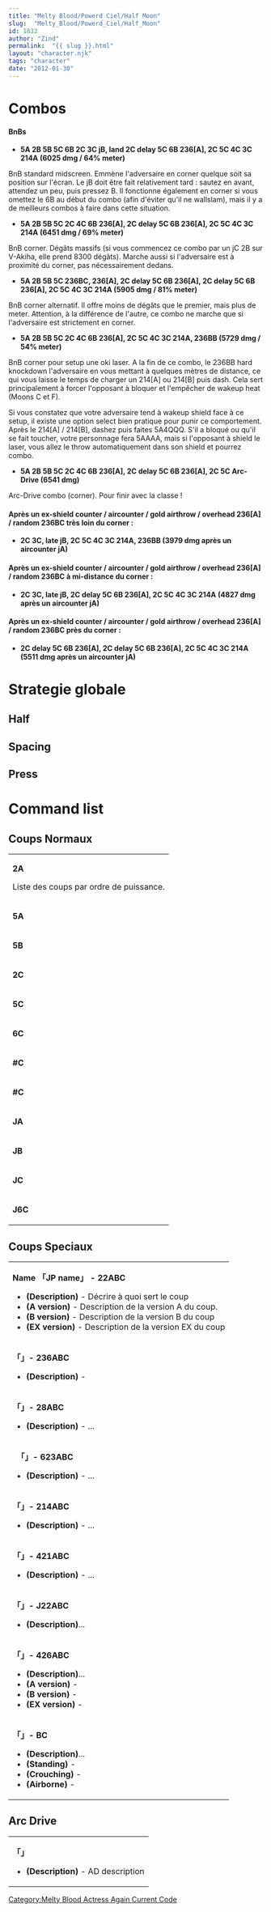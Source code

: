 ```yaml
---
title: "Melty Blood/Powerd Ciel/Half Moon"
slug:  "Melty_Blood/Powerd_Ciel/Half_Moon"
id: 1832
author: "Zind"
permalink:  "{{ slug }}.html"
layout: "character.njk"
tags: "character"
date: "2012-01-30"
---
```


# Combos

#### BnBs

- **5A 2B 5B 5C 6B 2C 3C jB, land 2C delay 5C 6B 236\[A\], 2C 5C 4C 3C
  214A (6025 dmg / 64% meter)**

  
BnB standard midscreen. Emmène l'adversaire en corner quelque soit sa
position sur l'écran. Le jB doit être fait relativement tard : sautez en
avant, attendez un peu, puis pressez B. Il fonctionne également en
corner si vous omettez le 6B au début du combo (afin d'éviter qu'il ne
wallslam), mais il y a de meilleurs combos à faire dans cette situation.

- **5A 2B 5B 5C 2C 4C 6B 236\[A\], 2C delay 5C 6B 236\[A\], 2C 5C 4C 3C
  214A (6451 dmg / 69% meter)**

  
BnB corner. Dégâts massifs (si vous commencez ce combo par un jC 2B sur
V-Akiha, elle prend 8300 dégâts). Marche aussi si l'adversaire est à
proximité du corner, pas nécessairement dedans.

- **5A 2B 5B 5C 236BC, 236\[A\], 2C delay 5C 6B 236\[A\], 2C delay 5C 6B
  236\[A\], 2C 5C 4C 3C 214A (5905 dmg / 81% meter)**

  
BnB corner alternatif. Il offre moins de dégâts que le premier, mais
plus de meter. Attention, à la différence de l'autre, ce combo ne marche
que si l'adversaire est strictement en corner.

- **5A 2B 5B 5C 2C 4C 6B 236\[A\], 2C 5C 4C 3C 214A, 236BB (5729 dmg /
  54% meter)**

  
BnB corner pour setup une oki laser. A la fin de ce combo, le 236BB hard
knockdown l'adversaire en vous mettant à quelques mètres de distance, ce
qui vous laisse le temps de charger un 214\[A\] ou 214\[B\] puis dash.
Cela sert principalement à forcer l'opposant à bloquer et l'empêcher de
wakeup heat (Moons C et F).

Si vous constatez que votre adversaire tend à wakeup shield face à ce
setup, il existe une option select bien pratique pour punir ce
comportement. Après le 214\[A\] / 214\[B\], dashez puis faites 5A4QQQ.
S'il a bloqué ou qu'il se fait toucher, votre personnage fera 5AAAA,
mais si l'opposant à shield le laser, vous allez le throw
automatiquement dans son shield et pourrez combo.

- **5A 2B 5B 5C 2C 4C 6B 236\[A\], 2C delay 5C 6B 236\[A\], 2C 5C
  Arc-Drive (6541 dmg)**

  
Arc-Drive combo (corner). Pour finir avec la classe !

#### Après un ex-shield counter / aircounter / gold airthrow / overhead 236\[A\] / random 236BC très loin du corner :

- **2C 3C, late jB, 2C 5C 4C 3C 214A, 236BB (3979 dmg après un
  aircounter jA)**

#### Après un ex-shield counter / aircounter / gold airthrow / overhead 236\[A\] / random 236BC à mi-distance du corner :

- **2C 3C, late jB, 2C delay 5C 6B 236\[A\], 2C 5C 4C 3C 214A (4827 dmg
  après un aircounter jA)**

#### Après un ex-shield counter / aircounter / gold airthrow / overhead 236\[A\] / random 236BC près du corner :

- **2C delay 5C 6B 236\[A\], 2C delay 5C 6B 236\[A\], 2C 5C 4C 3C 214A
  (5511 dmg après un aircounter jA)**

# Strategie globale

## Half

## Spacing

## Press

# Command list

## Coups Normaux

<table>
<tbody>
<tr class="odd">
<td><p><strong>2A</strong></p>
<p>Liste des coups par ordre de puissance.</p></td>
</tr>
<tr class="even">
<td><p><strong>5A</strong></p></td>
</tr>
<tr class="odd">
<td><p><strong>5B</strong></p></td>
</tr>
<tr class="even">
<td><p><strong>2C</strong></p></td>
</tr>
<tr class="odd">
<td><p><strong>5C</strong></p></td>
</tr>
<tr class="even">
<td><p><strong>6C</strong></p></td>
</tr>
<tr class="odd">
<td><p><strong>#C</strong></p></td>
</tr>
<tr class="even">
<td><p><strong>#C</strong></p></td>
</tr>
<tr class="odd">
<td><p><strong>JA</strong></p></td>
</tr>
<tr class="even">
<td><p><strong>JB</strong></p></td>
</tr>
<tr class="odd">
<td><p><strong>JC</strong></p></td>
</tr>
<tr class="even">
<td><p><strong>J6C</strong></p></td>
</tr>
</tbody>
</table>

## Coups Speciaux

<table>
<tbody>
<tr class="odd">
<td><p><strong>Name 「JP name」 - 22ABC</strong></p>
<ul>
<li><strong>(Description)</strong> - Décrire à quoi sert le coup</li>
<li><strong>(A version)</strong> - Description de la version A du
coup.</li>
<li><strong>(B version)</strong> - Description de la version B du
coup</li>
<li><strong>(EX version)</strong> - Description de la version EX du
coup</li>
</ul></td>
</tr>
<tr class="even">
<td><p><strong>「」- 236ABC</strong></p>
<ul>
<li><strong>(Description)</strong> -</li>
</ul></td>
</tr>
<tr class="odd">
<td><p><strong>「」- 28ABC</strong></p>
<ul>
<li><strong>(Description)</strong> - ...</li>
</ul></td>
</tr>
<tr class="even">
<td><p><strong>　「」- 623ABC</strong></p>
<ul>
<li><strong>(Description)</strong> - ...</li>
</ul></td>
</tr>
<tr class="odd">
<td><p><strong>「」- 214ABC</strong></p>
<ul>
<li><strong>(Description)</strong> - ...</li>
</ul></td>
</tr>
<tr class="even">
<td><p><strong>「」- 421ABC</strong></p>
<ul>
<li><strong>(Description)</strong> - ...</li>
</ul></td>
</tr>
<tr class="odd">
<td><p><strong>「」- J22ABC</strong></p>
<ul>
<li><strong>(Description)</strong>...</li>
</ul></td>
</tr>
<tr class="even">
<td><p><strong>「」- 426ABC</strong></p>
<ul>
<li><strong>(Description)</strong>...</li>
<li><strong>(A version)</strong> -</li>
<li><strong>(B version)</strong> -</li>
<li><strong>(EX version)</strong> -</li>
</ul></td>
</tr>
<tr class="odd">
<td><p><strong>「」- BC</strong></p>
<ul>
<li><strong>(Description)</strong>...</li>
<li><strong>(Standing)</strong> -</li>
<li><strong>(Crouching)</strong> -</li>
<li><strong>(Airborne)</strong> -</li>
</ul></td>
</tr>
</tbody>
</table>

## Arc Drive

<table>
<tbody>
<tr class="odd">
<td><p><strong>「」</strong></p>
<ul>
<li><strong>(Description)</strong> - AD description</li>
</ul></td>
</tr>
</tbody>
</table>

[Category:Melty Blood Actress Again Current
Code](Category:Melty_Blood_Actress_Again_Current_Code "wikilink")
